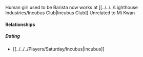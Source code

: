 Human girl used to be Barista now works at [[../../../Lighthouse Industries/Incubus Club|Incubus Club]]
Unrelated to Mi Kwan
#### Relationships
##### Dating
- [[../../../Players/Saturday/Incubus|Incubus]]